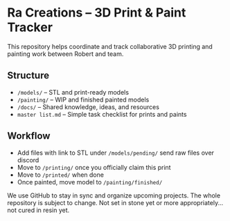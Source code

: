 # Ra Creations – 3D Print & Paint Tracker

This repository helps coordinate and track collaborative 3D printing and painting work between Robert and team.

## Structure
- `/models/` – STL and print-ready models
- `/painting/` – WIP and finished painted models
- `/docs/` – Shared knowledge, ideas, and resources
- `master list.md` – Simple task checklist for prints and paints

## Workflow
- Add files with link to STL under `/models/pending/` send raw files over discord
- Move to `/printing/` once you officially claim this print
- Move to `/printed/` when done
- Once painted, move model to `/painting/finished/`

We use GitHub to stay in sync and organize upcoming projects.
The whole repository is subject to change. Not set in stone yet or more appropriately... not cured in resin yet.
